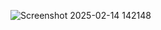 ![Screenshot 2025-02-14 142148](https://github.com/user-attachments/assets/6bb0d0c9-882f-4f8b-82ff-98e89f7f5c92)
